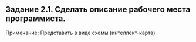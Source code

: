 ## Задание 2.1. Сделать описание рабочего места программиста.

Примечание: Представить в виде схемы (интеллект-карта) 
